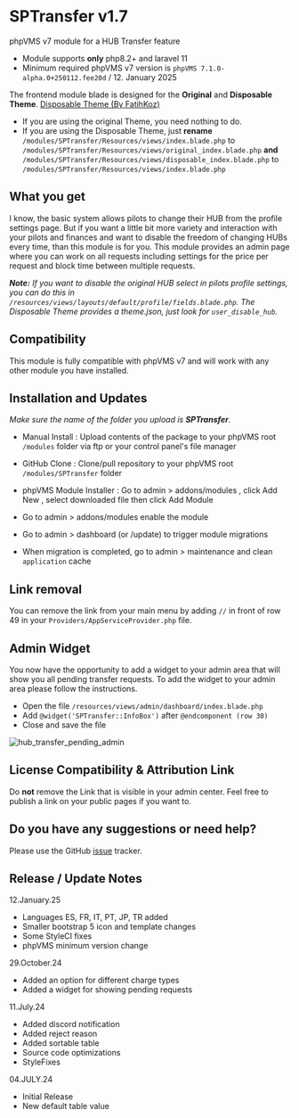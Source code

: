 # SPTransfer v1.7

phpVMS v7 module for a HUB Transfer feature

* Module supports **only** php8.2+ and laravel 11
* Minimum required phpVMS v7 version is `phpVMS 7.1.0-alpha.0+250112.fee20d` / 12. January 2025

The frontend module blade is designed for the **Original** and **Disposable Theme**.
[Disposable Theme (By FatihKoz)](https://github.com/FatihKoz/DisposableTheme)

* If you are using the original Theme, you need nothing to do.
* If you are using the Disposable Theme, just **rename** `/modules/SPTransfer/Resources/views/index.blade.php` to `/modules/SPTransfer/Resources/views/original_index.blade.php` **and** `/modules/SPTransfer/Resources/views/disposable_index.blade.php` to `/modules/SPTransfer/Resources/views/index.blade.php`

## What you get

I know, the basic system allows pilots to change their HUB from the profile settings page. But if you want a little bit more variety and interaction with your pilots and finances and want to disable the freedom of changing HUBs every time, than this module is for you. This module provides an admin page where you can work on all requests including settings for the price per request and block time between multiple requests.

_**Note:** If you want to disable the original HUB select in pilots profile settings, you can do this in `/resources/views/layouts/default/profile/fields.blade.php`. The Disposable Theme provides a theme.json, just look for `user_disable_hub`._

## Compatibility

This module is fully compatible with phpVMS v7 and will work with any other module you have installed.

## Installation and Updates

_Make sure the name of the folder you upload is **SPTransfer**._
* Manual Install : Upload contents of the package to your phpVMS root `/modules` folder via ftp or your control panel's file manager
* GitHub Clone : Clone/pull repository to your phpVMS root `/modules/SPTransfer` folder
* phpVMS Module Installer : Go to admin > addons/modules , click Add New , select downloaded file then click Add Module

* Go to admin > addons/modules enable the module
* Go to admin > dashboard (or /update) to trigger module migrations
* When migration is completed, go to admin > maintenance and clean `application` cache

## Link removal

You can remove the link from your main menu by adding ``//`` in front of row 49 in your ``Providers/AppServiceProvider.php`` file.

## Admin Widget

You now have the opportunity to add a widget to your admin area that will show you all pending transfer requests. To add the widget to your admin area please follow the instructions.

* Open the file `/resources/views/admin/dashboard/index.blade.php`
* Add `@widget('SPTransfer::InfoBox')` after ``@endcomponent (row 30)``
* Close and save the file

![hub_transfer_pending_admin](https://github.com/user-attachments/assets/cfabdd11-80a7-48bc-8288-da07a8ad010a)

## License Compatibility & Attribution Link

Do **not** remove the Link that is visible in your admin center. Feel free to publish a link on your public pages if you want to.

## Do you have any suggestions or need help?
Please use the GitHub [issue](https://github.com/PaintSplasher/phpvms7_SPTransfer/issues) tracker.

## Release / Update Notes

12.January.25
* Languages ES, FR, IT, PT, JP, TR added
* Smaller bootstrap 5 icon and template changes
* Some StyleCI fixes
* phpVMS minimum version change

29.October.24
* Added an option for different charge types
* Added a widget for showing pending requests

11.July.24
* Added discord notification
* Added reject reason
* Added sortable table
* Source code optimizations
* StyleFixes

04.JULY.24
* Initial Release
* New default table value
